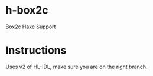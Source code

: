 # h-box2c
Box2c Haxe Support

# Instructions
Uses v2 of HL-IDL, make sure you are on the right branch.